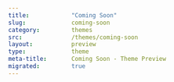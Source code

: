 ```yaml
---
title:            "Coming Soon"
slug:             coming-soon
category:         themes
src:              /themes/coming-soon
layout:           preview
type:             theme
meta-title:       Coming Soon - Theme Preview
migrated:         true
---
```

